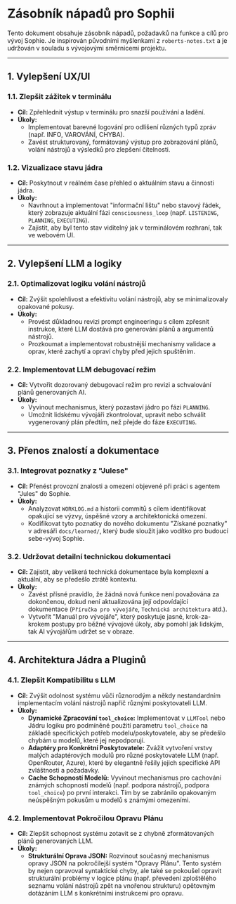 # Zásobník nápadů pro Sophii

Tento dokument obsahuje zásobník nápadů, požadavků na funkce a cílů pro vývoj Sophie. Je inspirován původními myšlenkami z `roberts-notes.txt` a je udržován v souladu s vývojovými směrnicemi projektu.

---

## 1. Vylepšení UX/UI

### 1.1. Zlepšit zážitek v terminálu
*   **Cíl:** Zpřehlednit výstup v terminálu pro snazší používání a ladění.
*   **Úkoly:**
    *   Implementovat barevné logování pro odlišení různých typů zpráv (např. INFO, VAROVÁNÍ, CHYBA).
    *   Zavést strukturovaný, formátovaný výstup pro zobrazování plánů, volání nástrojů a výsledků pro zlepšení čitelnosti.

### 1.2. Vizualizace stavu jádra
*   **Cíl:** Poskytnout v reálném čase přehled o aktuálním stavu a činnosti jádra.
*   **Úkoly:**
    *   Navrhnout a implementovat "informační lištu" nebo stavový řádek, který zobrazuje aktuální fázi `consciousness_loop` (např. `LISTENING`, `PLANNING`, `EXECUTING`).
    *   Zajistit, aby byl tento stav viditelný jak v terminálovém rozhraní, tak ve webovém UI.

---

## 2. Vylepšení LLM a logiky

### 2.1. Optimalizovat logiku volání nástrojů
*   **Cíl:** Zvýšit spolehlivost a efektivitu volání nástrojů, aby se minimalizovaly opakované pokusy.
*   **Úkoly:**
    *   Provést důkladnou revizi prompt engineeringu s cílem zpřesnit instrukce, které LLM dostává pro generování plánů a argumentů nástrojů.
    *   Prozkoumat a implementovat robustnější mechanismy validace a oprav, které zachytí a opraví chyby před jejich spuštěním.

### 2.2. Implementovat LLM debugovací režim
*   **Cíl:** Vytvořit dozorovaný debugovací režim pro revizi a schvalování plánů generovaných AI.
*   **Úkoly:**
    *   Vyvinout mechanismus, který pozastaví jádro po fázi `PLANNING`.
    *   Umožnit lidskému vývojáři zkontrolovat, upravit nebo schválit vygenerovaný plán předtím, než přejde do fáze `EXECUTING`.

---

## 3. Přenos znalostí a dokumentace

### 3.1. Integrovat poznatky z "Julese"
*   **Cíl:** Přenést provozní znalosti a omezení objevené při práci s agentem "Jules" do Sophie.
*   **Úkoly:**
    *   Analyzovat `WORKLOG.md` a historii commitů s cílem identifikovat opakující se výzvy, úspěšné vzory a architektonická omezení.
    *   Kodifikovat tyto poznatky do nového dokumentu "Získané poznatky" v adresáři `docs/learned/`, který bude sloužit jako vodítko pro budoucí sebe-vývoj Sophie.

### 3.2. Udržovat detailní technickou dokumentaci
*   **Cíl:** Zajistit, aby veškerá technická dokumentace byla komplexní a aktuální, aby se předešlo ztrátě kontextu.
*   **Úkoly:**
    *   Zavést přísné pravidlo, že žádná nová funkce není považována za dokončenou, dokud není aktualizována její odpovídající dokumentace (`Příručka pro vývojáře`, `Technická architektura` atd.).
    *   Vytvořit "Manuál pro vývojáře", který poskytuje jasné, krok-za-krokem postupy pro běžné vývojové úkoly, aby pomohl jak lidským, tak AI vývojářům udržet se v obraze.

---

## 4. Architektura Jádra a Pluginů

### 4.1. Zlepšit Kompatibilitu s LLM
*   **Cíl:** Zvýšit odolnost systému vůči různorodým a někdy nestandardním implementacím volání nástrojů napříč různými poskytovateli LLM.
*   **Úkoly:**
    *   **Dynamické Zpracování `tool_choice`:** Implementovat v `LLMTool` nebo Jádru logiku pro podmíněné použití parametru `tool_choice` na základě specifických potřeb modelu/poskytovatele, aby se předešlo chybám u modelů, které jej nepodporují.
    *   **Adaptéry pro Konkrétní Poskytovatele:** Zvážit vytvoření vrstvy malých adaptérových modulů pro různé poskytovatele LLM (např. OpenRouter, Azure), které by elegantně řešily jejich specifické API zvláštnosti a požadavky.
    *   **Cache Schopností Modelů:** Vyvinout mechanismus pro cachování známých schopností modelů (např. podpora nástrojů, podpora `tool_choice`) po první interakci. Tím by se zabránilo opakovaným neúspěšným pokusům u modelů s známými omezeními.

### 4.2. Implementovat Pokročilou Opravu Plánu
*   **Cíl:** Zlepšit schopnost systému zotavit se z chybně zformátovaných plánů generovaných LLM.
*   **Úkoly:**
    *   **Strukturální Oprava JSON:** Rozvinout současný mechanismus opravy JSON na pokročilejší systém "Opravy Plánu". Tento systém by nejen opravoval syntaktické chyby, ale také se pokoušel opravit strukturální problémy v logice plánu (např. převedení zploštělého seznamu volání nástrojů zpět na vnořenou strukturu) opětovným dotázáním LLM s konkrétními instrukcemi pro opravu.
